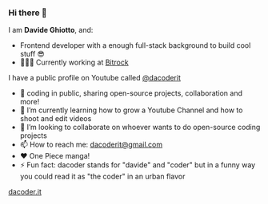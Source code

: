 ### Hi there 👋

I am **Davide Ghiotto**, and: 

- Frontend developer with a enough full-stack background to build cool stuff 😎
- 👨🏻‍💻 Currently working at [Bitrock](https://bitrock.it/)

I have a public profile on Youtube called [@dacoderit](https://www.youtube.com/channel/UCp-6Cv5ksm2mY-xLJqvLVKw)
- 💬 coding in public, sharing open-source projects, collaboration and more!
- 🌱 I’m currently learning how to grow a Youtube Channel and how to shoot and edit videos
- 💞️ I’m looking to collaborate on whoever wants to do open-source coding projects
- 📫 How to reach me: dacoderit@gmail.com
- ❤️ One Piece manga!
- ⚡ Fun fact: dacoder stands for "davide" and "coder" but in a funny way you could read it as "the coder" in an urban flavor

[dacoder.it](https://dacoder.it)

